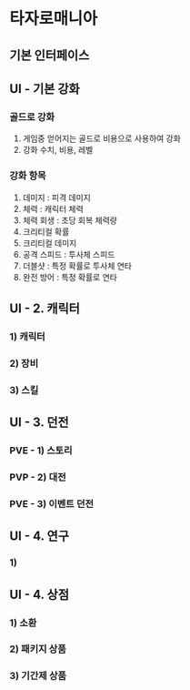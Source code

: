 # 타자로매니아
## 기본 인터페이스


## UI - 기본 강화
### 골드로 강화 
1) 게임중 얻어지는 골드로 비용으로 사용하여 강화
2) 강화 수치, 비용, 레벨
  
### 강화 항목
1) 데미지 : 피격 데미지
2) 체력 : 캐릭터 체력
3) 체력 회생 : 초당 회복 체력량
4) 크리티컬 확률 
5) 크리티컬 데미지 
6) 공격 스피드 : 투사체 스피드
7) 더블샷 : 특정 확률로 투사체 연타
8) 완전 방어 : 특정 확률로 연타

## UI - 2. 캐릭터
### 1) 캐릭터
### 2) 장비
### 3) 스킬
## UI - 3. 던전 
### PVE - 1) 스토리
### PVP - 2) 대전
### PVE - 3) 이벤트 던전
## UI - 4. 연구
### 1)
## UI - 4. 상점
### 1) 소환
### 2) 패키지 상품
### 3) 기간제 상품

